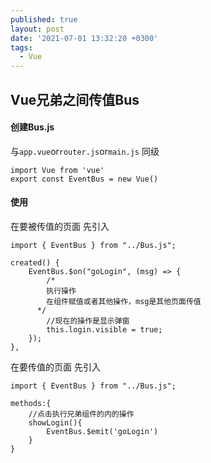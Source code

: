 ```yaml
---
published: true
layout: post
date: '2021-07-01 13:32:20 +0300'
tags:
  - Vue
---
```

## Vue兄弟之间传值Bus

#### 创建Bus.js
与`app.vue`or`router.js`or`main.js` 同级
```
import Vue from 'vue'
export const EventBus = new Vue()
```
#### 使用
在要被传值的页面
先引入
```
import { EventBus } from "../Bus.js";

created() {
	EventBus.$on("goLogin", (msg) => {
		/*
        执行操作
        在组件赋值或者其他操作，msg是其他页面传值
      */
		//现在的操作是显示弹窗
		this.login.visible = true;
	});
},
```
在要传值的页面
先引入
```
import { EventBus } from "../Bus.js";

methods:{
	//点击执行兄弟组件的内的操作
	showLogin(){
		EventBus.$emit('goLogin')
	}
}

```

